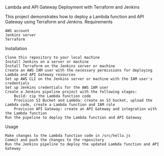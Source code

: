 Lambda and API Gateway Deployment with Terraform and Jenkins

This project demonstrates how to deploy a Lambda function and API Gateway using Terraform and Jenkins.
Requirements

    AWS account
    Jenkins server
    Terraform

Installation

    Clone this repository to your local machine
    Install Jenkins on a server or machine
    Install Terraform on the Jenkins server or machine
    Create an AWS IAM user with the necessary permissions for deploying Lambda and API Gateway resources
    Set up AWS CLI on the Jenkins server or machine with the IAM user's credentials
    Set up Jenkins credentials for the AWS IAM user
    Create a Jenkins pipeline project with the following stages:
        Build: zip the Lambda function code
        Provision S3 Bucket and Lambda: create an S3 bucket, upload the Lambda code, create a Lambda function and IAM role
        Provision API Gateway: create an API Gateway and integration with the Lambda function
    Run the pipeline to deploy the Lambda function and API Gateway

Usage

    Make changes to the Lambda function code in /src/hello.js
    Commit and push the changes to the repository
    Run the Jenkins pipeline to deploy the updated Lambda function and API Gateway
